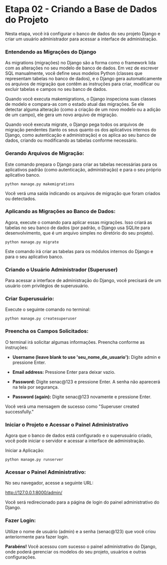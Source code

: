 # Etapa 02 - Criando a Base de Dados do Projeto
Nesta etapa, você irá configurar o banco de dados do seu projeto Django e criar um usuário administrador para acessar a interface de administração.

### Entendendo as Migrações do Django
As migrations (migrações) no Django são a forma como o framework lida com as alterações no seu modelo de banco de dados. Em vez de escrever SQL manualmente, você define seus modelos Python (classes que representam tabelas no banco de dados), e o Django gera automaticamente os arquivos de migração que contêm as instruções para criar, modificar ou excluir tabelas e campos no seu banco de dados.

Quando você executa makemigrations, o Django inspeciona suas classes de modelo e compara-as com o estado atual das migrações. Se ele detectar alguma alteração (como a criação de um novo modelo ou a adição de um campo), ele gera um novo arquivo de migração.

Quando você executa migrate, o Django pega todos os arquivos de migração pendentes (tanto os seus quanto os dos aplicativos internos do Django, como autenticação e administração) e os aplica ao seu banco de dados, criando ou modificando as tabelas conforme necessário.

### Gerando Arquivos de Migração:
Este comando prepara o Django para criar as tabelas necessárias para os aplicativos padrão (como autenticação, administração) e para o seu próprio aplicativo banco.

```
python manage.py makemigrations
```
Você verá uma saída indicando os arquivos de migração que foram criados ou detectados.

### Aplicando as Migrações ao Banco de Dados:
Agora, execute o comando para aplicar essas migrações. Isso criará as tabelas no seu banco de dados (por padrão, o Django usa SQLite para desenvolvimento, que é um arquivo simples no diretório do seu projeto).
```
python manage.py migrate
```
Este comando irá criar as tabelas para os módulos internos do Django e para o seu aplicativo banco.

### Criando o Usuário Administrador (Superuser)
Para acessar a interface de administração do Django, você precisará de um usuário com privilégios de superusuário.

### Criar Superusuário:
Execute o seguinte comando no terminal:
```
python manage.py createsuperuser
```
### Preencha os Campos Solicitados:
O terminal irá solicitar algumas informações. Preencha conforme as instruções:

- **Username (leave blank to use 'seu_nome_de_usuario'):** Digite admin e pressione Enter.

- **Email address:** Pressione Enter para deixar vazio.

- **Password:** Digite senac@123 e pressione Enter. A senha não aparecerá na tela por segurança.

- **Password (again):** Digite senac@123 novamente e pressione Enter.

Você verá uma mensagem de sucesso como "Superuser created successfully."

### Iniciar o Projeto e Acessar o Painel Administrativo
Agora que o banco de dados está configurado e o superusuário criado, você pode iniciar o servidor e acessar a interface de administração.

Iniciar a Aplicação:
```
python manage.py runserver
```
### Acessar o Painel Administrativo:
No seu navegador, acesse a seguinte URL:

http://127.0.0.1:8000/admin/

Você será redirecionado para a página de login do painel administrativo do Django.

### Fazer Login:
Utilize o nome de usuário (admin) e a senha (senac@123) que você criou anteriormente para fazer login.

**Parabéns!** Você acessou com sucesso o painel administrativo do Django, onde poderá gerenciar os modelos do seu projeto, usuários e outras configurações.